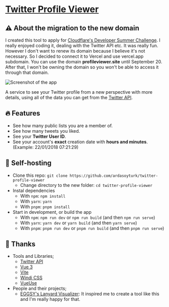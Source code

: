 # [Twitter Profile Viewer](https://profileviewer.vercel.app)

## ⚠️ About the migration to the new domain
I created this tool to apply for [Cloudflare's Developer Summer Challenge](https://blog.cloudflare.com/developer-summer-challenge/). I really enjoyed coding it, dealing with the Twitter API etc. It was really fun. However I don't want to renew its domain because I believe it's not necessary. So I decided to connect it to Vercel and use vercel.app subdomain. You can use the domain **profileviewer.site** until September 20. After that, I won't be owning the domain so you won't be able to access it through that domain.

![Screenshot of the app](https://i.imgur.com/xMGM29o.png)

A service to see your Twitter profile from a new perspective with more details, using all of the data you can get from the [Twitter API](https://developer.twitter.com).

## 🔥 Features

- See how many public lists you are a member of.
- See how many tweets you liked.
- See your **Twitter User ID**.
- See your account's **exact** creation date with **hours and minutes**. (Example: 22/01/2018 07:21:29)

## 🌟 Self-hosting

- Clone this repo: `git clone https://github.com/ardasoyturk/twitter-profile-viewer`
  - Change directory to the new folder: `cd twitter-profile-viewer`
- Instal dependencies
  - With `npm`: `npm install`
  - With `yarn`: `yarn`
  - With `pnpm`: `pnpm install`
- Start in development, or build the app
  - With `npm`: `npm run dev` or `npm run build` (and then `npm run serve`)
  - With `yarn`: `yarn dev` or `yarn build` (and then `yarn serve`)
  - With `pnpm`: `pnpm run dev` or `pnpm run build` (and then `pnpm run serve`)

## 🙏 Thanks

- Tools and Libraries;
  - [Twitter API](https://developer.twitter.com)
  - [Vue 3](https://v3.vuejs.org)
  - [Vite](https://vitejs.dev)
  - [Windi CSS](https://windicss.org)
  - [VueUse](https://vueuse.org)
- People and their projects;
  - [EGGSY's Lanyard Visualizer](https://lanyard-visualizer.netlify.app): It inspired me to create a tool like this and I'm really happy for that.
